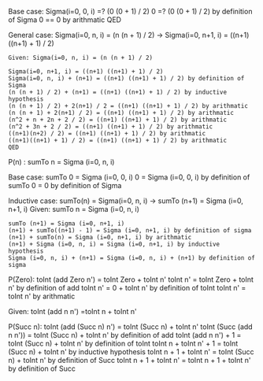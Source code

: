 Base case:
    Sigma(i=0, 0, i) =? (0 (0 + 1) / 2)
                   0 =? (0 (0 + 1) / 2) by definition of Sigma
                   0 == 0 by arithmatic
                QED

General case:
    Sigma(i=0, n, i) = (n (n + 1) / 2) -> Sigma(i=0, n+1, i) = ((n+1) ((n+1) + 1) / 2)

    Given: Sigma(i=0, n, i) = (n (n + 1) / 2)

    Sigma(i=0, n+1, i) = ((n+1) ((n+1) + 1) / 2)
    Sigma(i=0, n, i) + (n+1) = ((n+1) ((n+1) + 1) / 2) by definition of Sigma
    (n (n + 1) / 2) + (n+1) = ((n+1) ((n+1) + 1) / 2) by inductive hypothesis
    (n (n + 1) / 2) + 2(n+1) / 2 = ((n+1) ((n+1) + 1) / 2) by arithmatic
    (n (n + 1) + 2(n+1) / 2) = ((n+1) ((n+1) + 1) / 2) by arithmatic
    (n^2 + n + 2n + 2 / 2) = ((n+1) ((n+1) + 1) / 2) by arithmatic
    (n^2 + 3n + 2 / 2) = ((n+1) ((n+1) + 1) / 2) by arithmatic
    ((n+1)(n+2) / 2) = ((n+1) ((n+1) + 1) / 2) by arithmatic
    ((n+1)((n+1) + 1) / 2) = ((n+1) ((n+1) + 1) / 2) by arithmatic
    QED

P(n) : sumTo n = Sigma (i=0, n, i)

Base case:
    sumTo 0 = Sigma (i=0, 0, i)
          0 = Sigma (i=0, 0, i) by definition of sumTo
          0 = 0 by definition of Sigma

Inductive case:
    sumTo(n) = Sigma(i=0, n, i) -> sumTo (n+1) = Sigma (i=0, n+1, i)
    Given: sumTo n = Sigma (i=0, n, i)

    sumTo (n+1) = Sigma (i=0, n+1, i)
    (n+1) + sumTo((n+1) - 1) = Sigma (i=0, n+1, i) by definition of sigma
    (n+1) + sumTo(n) = Sigma (i=0, n+1, i) by arithmatic
    (n+1) + Sigma (i=0, n, i) = Sigma (i=0, n+1, i) by inductive hypothesis
    Sigma (i=0, n, i) + (n+1) = Sigma (i=0, n, i) + (n+1) by definition of sigma

P(Zero):
    toInt (add Zero n') = toInt Zero + toInt n'
    toInt n' = toInt Zero + toInt n' by definition of add
    toInt n' = 0 + toInt n' by definition of toInt
    toInt n' = toInt n' by arithmatic

Given: toInt (add n n') =toInt n + toInt n'

P(Succ n):
    toInt (add (Succ n) n') = toInt (Succ n) + toInt n'
    toInt (Succ (add n n')) = toInt (Succ n) + toInt n' by definition of add
    toInt (add n n') + 1 = toInt (Succ n) + toInt n' by definition of toInt
    toInt n + toInt n' + 1 = toInt (Succ n) + toInt n' by inductive hypothesis
    toInt n + 1 + toInt n' =  toInt (Succ n) + toInt n' by definition of Succ
    toInt n + 1 + toInt n' = toInt n + 1 + toInt n' by definition of Succ

